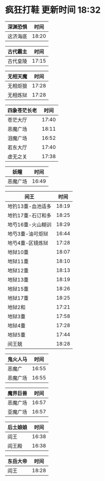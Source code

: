 # 疯狂打鞋 更新时间 18:32

| 深渊恐惧   | 时间    |
|--------|-------|
| 这济海底 | 18:20 |

| 古代霸主   | 时间    |
|--------|-------|
| 古代皇陵 | 17:15 |

| 无相天魔   | 时间    |
|--------|-------|
| 无相炬狼 | 17:28 |
| 无相炼狱 | 17:28 |

| 四象苍茫长老   | 时间    |
|--------|-------|
| 苍茫大厅 | 17:40 |
| 恶魔广场 | 18:11 |
| 泪魔广场 | 16:52 |
| 若东大厅 | 17:40 |
| 虚无之关 | 17:38 |

| 妖瞳   | 时间    |
|--------|-------|
| 恶魔广场 | 16:49 |

| 间王   | 时间    |
|--------|-------|
| 地钓13重-血池适多 | 18:19 |
| 地钓17重-石订和多 | 18:25 |
| 地芍16重-火山糊训 | 18:29 |
| 地芍3重-油可炬狱 | 16:44 |
| 地芍4重-区镜炼狱 | 17:28 |
| 地狱10重 | 18:07 |
| 地狱11重 | 18:10 |
| 地狱12重 | 18:13 |
| 地狱13重 | 18:19 |
| 地狱15重 | 18:26 |
| 地狱17重 | 18:25 |
| 地狱2和 | 17:21 |
| 地狱3重 | 17:58 |
| 地狱4重 | 17:28 |
| 地狱5重 | 17:44 |
| 间王兢 | 18:28 |

| 鬼火人马   | 时间    |
|--------|-------|
| 恶魔广 | 16:55 |
| 恶魔广场 | 16:55 |

| 魔界巨兽   | 时间    |
|--------|-------|
| 恶魔广场 | 16:57 |
| 亚魔广场 | 16:57 |

| 后土娘娘   | 时间    |
|--------|-------|
| 阎王 | 16:38 |
| 阎王殿 | 16:38 |

| 东岳大帝   | 时间    |
|--------|-------|
| 阎王 | 18:28 |